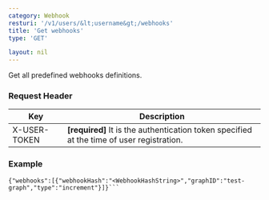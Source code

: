 ```yaml
---
category: Webhook
resturi: '/v1/users/&lt;username&gt;/webhooks'
title: 'Get webhooks'
type: 'GET'

layout: nil
---
```


Get all predefined webhooks definitions.

### Request Header

|Key|Description|
|---|---|
|X-USER-TOKEN|**[required]** It is the authentication token specified at the time of user registration.|


### Example

```$ curl -X GET https://pixe.la/v1/users/a-know/webhooks -H 'X-USER-TOKEN:thisissecret'
{"webhooks":[{"webhookHash":"<WebhookHashString>","graphID":"test-graph","type":"increment"}]}```

